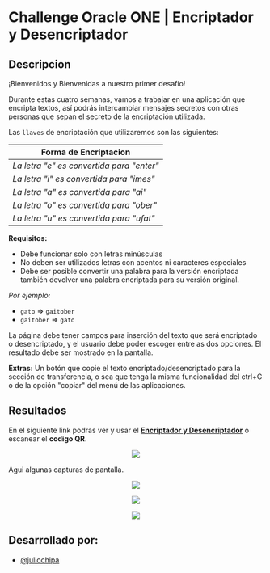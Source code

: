 # Challenge Oracle ONE | Encriptador y Desencriptador

## Descripcion

¡Bienvenidos y Bienvenidas a nuestro primer desafío!

Durante estas cuatro semanas, vamos a trabajar en una aplicación que encripta textos, así podrás intercambiar mensajes secretos con otras personas que sepan el secreto de la encriptación utilizada.

Las `llaves` de encriptación que utilizaremos son las siguientes:

| Forma de Encriptacion  | 
| ----------------- |
| *La letra "e" es convertida para "enter"* |
| *La letra "i" es convertida para "imes"* |
| *La letra "a" es convertida para "ai"* | 
| *La letra "o" es convertida para "ober"* | 
| *La letra "u" es convertida para "ufat"* | 

**Requisitos:**
- Debe funcionar solo con letras minúsculas
- No deben ser utilizados letras con acentos ni caracteres especiales
- Debe ser posible convertir una palabra para la versión encriptada también devolver una palabra encriptada para su versión original.

*Por ejemplo:*
- `gato` => `gaitober`
-   `gaitober` => `gato`

La página debe tener campos para
inserción del texto que será encriptado o desencriptado, y el usuario debe poder escoger entre as dos opciones.
El resultado debe ser mostrado en la pantalla.

**Extras:**
Un botón que copie el texto encriptado/desencriptado para la sección de transferencia, o sea que tenga la misma funcionalidad del ctrl+C o de la opción "copiar" del menú de las aplicaciones.

## Resultados

En el siguiente link podras ver y usar el [**Encriptador y Desencriptador**](https://juliochipa007.github.io/encriptador_desencriptador/ "Encriptador y Desencriptador") o escanear el **codigo QR**.

<p align="center">
  <img src="https://user-images.githubusercontent.com/28883216/211051746-ba858a9e-9f42-4af7-9448-f99c549464fc.png">
</p>

Agui algunas capturas de pantalla.
<p align="center">
  <img src="https://user-images.githubusercontent.com/28883216/211025693-d6fb7f9b-d971-4235-816c-c9132332741f.png">
</p>

<p align="center" width= "50%">
  <img src="https://user-images.githubusercontent.com/28883216/211043934-19bb1fe7-2c90-4e4b-ba00-41c629eb3aac.png">
</p>

<p align="center">
  <img src="https://user-images.githubusercontent.com/28883216/211047834-d99dd1a0-1f6f-4e77-8937-0690a64b768e.png">
</p>

## Desarrollado por:

- [@juliochipa](https://github.com/juliochipa007)
